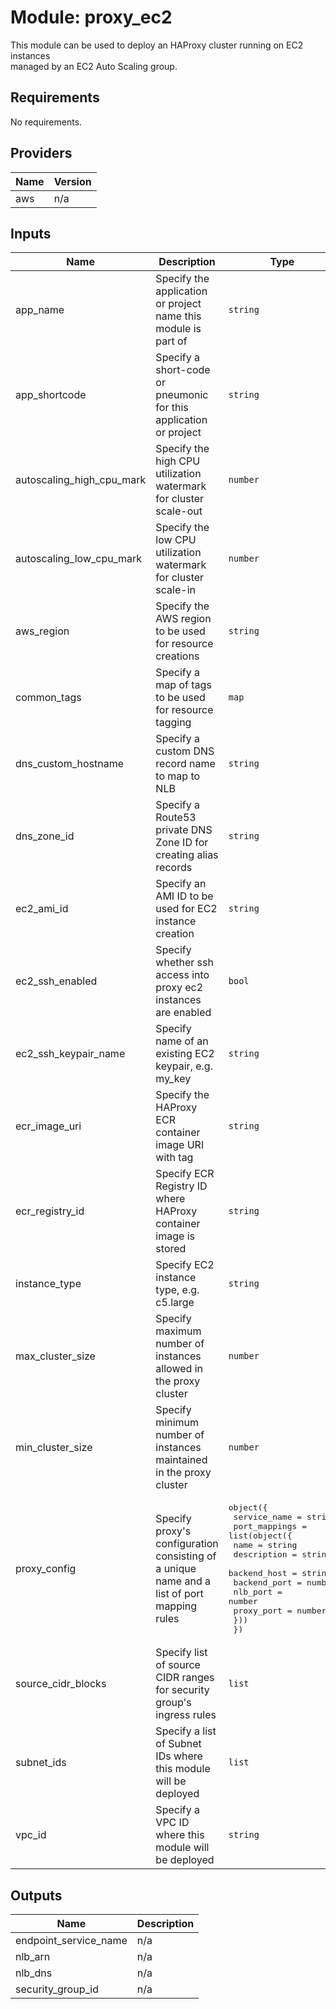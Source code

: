 # Module: proxy\_ec2

This module can be used to deploy an HAProxy cluster running on EC2 instances  
managed by an EC2 Auto Scaling group.

## Requirements

No requirements.

## Providers

| Name | Version |
|------|---------|
| aws | n/a |

## Inputs

| Name | Description | Type | Default | Required |
|------|-------------|------|---------|:--------:|
| app\_name | Specify the application or project name this module is part of | `string` | n/a | yes |
| app\_shortcode | Specify a short-code or pneumonic for this application or project | `string` | n/a | yes |
| autoscaling\_high\_cpu\_mark | Specify the high CPU utilization watermark for cluster scale-out | `number` | `70` | no |
| autoscaling\_low\_cpu\_mark | Specify the low CPU utilization watermark for cluster scale-in | `number` | `20` | no |
| aws\_region | Specify the AWS region to be used for resource creations | `string` | `"us-east-1"` | no |
| common\_tags | Specify a map of tags to be used for resource tagging | `map` | n/a | yes |
| dns\_custom\_hostname | Specify a custom DNS record name to map to NLB | `string` | n/a | yes |
| dns\_zone\_id | Specify a Route53 private DNS Zone ID for creating alias records | `string` | n/a | yes |
| ec2\_ami\_id | Specify an AMI ID to be used for EC2 instance creation | `string` | n/a | yes |
| ec2\_ssh\_enabled | Specify whether ssh access into proxy ec2 instances are enabled | `bool` | `false` | no |
| ec2\_ssh\_keypair\_name | Specify name of an existing EC2 keypair, e.g. my\_key | `string` | n/a | yes |
| ecr\_image\_uri | Specify the HAProxy ECR container image URI with tag | `string` | n/a | yes |
| ecr\_registry\_id | Specify ECR Registry ID where HAProxy container image is stored | `string` | n/a | yes |
| instance\_type | Specify EC2 instance type, e.g. c5.large | `string` | `"c5.large"` | no |
| max\_cluster\_size | Specify maximum number of instances allowed in the proxy cluster | `number` | `8` | no |
| min\_cluster\_size | Specify minimum number of instances maintained in the proxy cluster | `number` | `1` | no |
| proxy\_config | Specify proxy's configuration consisting of a unique name and a list of port mapping rules | <pre>object({<br>    service_name          = string<br>    port_mappings         = list(object({<br>      name                = string<br>      description         = string<br>      backend_host        = string<br>      backend_port        = number<br>      nlb_port            = number<br>      proxy_port          = number<br>    }))<br>  })</pre> | n/a | yes |
| source\_cidr\_blocks | Specify list of source CIDR ranges for security group's ingress rules | `list` | n/a | yes |
| subnet\_ids | Specify a list of Subnet IDs where this module will be deployed | `list` | n/a | yes |
| vpc\_id | Specify a VPC ID where this module will be deployed | `string` | n/a | yes |

## Outputs

| Name | Description |
|------|-------------|
| endpoint\_service\_name | n/a |
| nlb\_arn | n/a |
| nlb\_dns | n/a |
| security\_group\_id | n/a |

